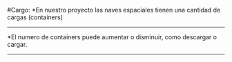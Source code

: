 #Cargo:
*En nuestro proyecto las naves espaciales tienen una cantidad de cargas (containers)
***
*El numero de containers puede aumentar o disminuir, como descargar o cargar.
***
